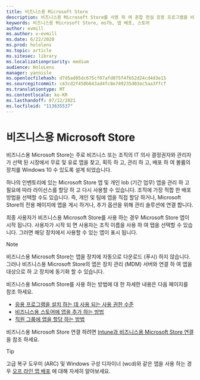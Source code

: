 ```yaml
---
title: 비즈니스용 Microsoft Store
description: 비즈니스용 Microsoft Store를 사용 하 여 혼합 현실 응용 프로그램을 비즈니스에 게시 하는 방법을 알아봅니다.
keywords: 비즈니스용 Microsoft Store, msfb, 앱 배포, 스토어
author: evmill
ms.author: v-evmill
ms.date: 6/22/2020
ms.prod: hololens
ms.topic: article
ms.sitesec: library
ms.localizationpriority: medium
audience: HoloLens
manager: yannisle
ms.openlocfilehash: d7d5ad05dc675cf07afd075f4fb52d24cd4d3e15
ms.sourcegitcommit: c43cd2f450b643ad4fc8e749235d03ec5aa3ffcf
ms.translationtype: MT
ms.contentlocale: ko-KR
ms.lasthandoff: 07/12/2021
ms.locfileid: "113635537"
---
```

# <a name="microsoft-store-for-business"></a>비즈니스용 Microsoft Store

비즈니스용 Microsoft Store는 주로 비즈니스 또는 조직의 IT 의사 결정권자와 관리자가 선택 된 시장에서 무료 및 유료 앱을 찾고, 획득 하 고, 관리 하 고, 배포 하 여 볼륨의 장치를 Windows 10 수 있도록 설계 되었습니다. 

하나의 인벤토리에 있는 Microsoft Store 앱 및 개인 lob (기간 업무) 앱을 관리 하 고 필요에 따라 라이선스를 할당 하 고 다시 사용할 수 있습니다. 조직에 가장 적합 한 배포 방법을 선택할 수도 있습니다. 즉, 개인 및 팀에 앱을 직접 할당 하거나, Microsoft Store의 전용 페이지에 앱을 게시 하거나, 추가 옵션을 위해 관리 솔루션에 연결 합니다.

최종 사용자가 비즈니스용 Microsoft Store를 사용 하는 경우 Microsoft Store 앱이 시작 됩니다. 사용자가 시작 되 면 사용자는 조직 이름을 사용 하 여 탭을 선택할 수 있습니다. 그러면 해당 장치에서 사용할 수 있는 앱이 표시 됩니다.

> [!Note] 
> 비즈니스용 Microsoft Store는 앱을 장치에 자동으로 다운로드 (푸시) 하지 않습니다. 그러나 비즈니스용 Microsoft Store의 앱은 장치 관리 (MDM) 서버와 연결 하 여 앱을 대상으로 하 고 장치에 동기화 할 수 있습니다.

비즈니스용 Microsoft Store를 사용 하는 방법에 대 한 자세한 내용은 다음 페이지를 참조 하세요.

* [응용 프로그램을 설치 하는 데 사용 되는 사용 권한 수준](/mem/intune/configuration/device-restrictions-windows-holographic#app-store)
* [비즈니스용 스토어에 앱을 추가 하는 방법](/mem/intune/apps/store-apps-windows)
* [직원 그룹에 앱을 할당 하는 방법](/mem/intune/apps/windows-store-for-business)

비즈니스용 Microsoft Store 연결 하려면 [Intune과 비즈니스용 Microsoft Store 연결](/mem/intune/apps/windows-store-for-business#associate-your-microsoft-store-for-business-account-with-intune)을 참조 하세요.

> [!Tip]
> 고급 복구 도우미 (ARC) 및 Windows 구성 디자이너 (wcd)와 같은 앱을 사용 하는 경우 [오프 라인 앱 배포](/microsoft-store/distribute-offline-apps) 에 대해 자세히 알아보세요.
